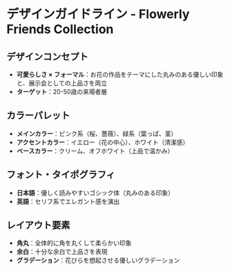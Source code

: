 # デザインガイドライン - Flowerly Friends Collection

## デザインコンセプト
- **可愛らしさ × フォーマル**：お花の作品をテーマにした丸みのある優しい印象と、展示会としての上品さを両立
- **ターゲット**：20-50歳の来場者層

## カラーパレット
- **メインカラー**：ピンク系（桜、薔薇）、緑系（葉っぱ、茎）
- **アクセントカラー**：イエロー（花の中心）、ホワイト（清潔感）
- **ベースカラー**：クリーム、オフホワイト（上品で温かみ）

## フォント・タイポグラフィ
- **日本語**：優しく読みやすいゴシック体（丸みのある印象）
- **英語**：セリフ系でエレガント感を演出

## レイアウト要素
- **角丸**：全体的に角を丸くして柔らかい印象
- **余白**：十分な余白で上品さを表現
- **グラデーション**：花びらを想起させる優しいグラデーション